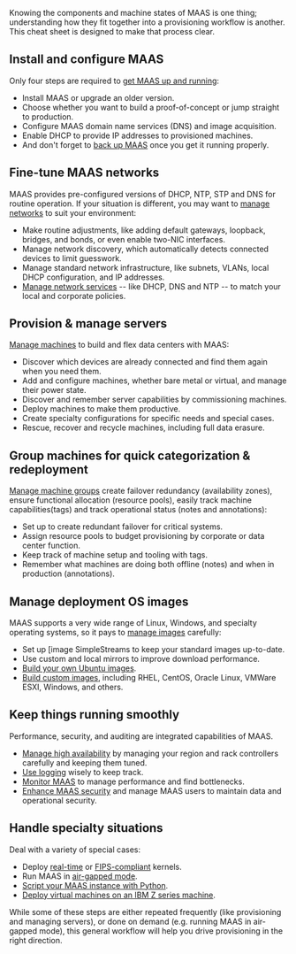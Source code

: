 Knowing the components and machine states of MAAS is one thing; understanding how they fit together into a provisioning workflow is another. This cheat sheet is designed to make that process clear.

## Install and configure MAAS

Only four steps are required to [get MAAS up and running](https://maas.io/docs/how-to-get-maas-up-and-running):

 - Install MAAS or upgrade an older version.
 - Choose whether you want to build a proof-of-concept or jump straight to production.
 - Configure MAAS domain name services (DNS) and image acquisition.
 - Enable DHCP to provide IP addresses to provisioned machines.
 -  And don't forget to [back up MAAS](https://maas.io/docs/how-to-back-up-maas) once you get it running properly.

## Fine-tune MAAS networks

MAAS provides pre-configured versions of DHCP, NTP, STP and DNS for routine operation.  If your situation is different, you may want to [manage networks](https://maas.io/docs/how-to-manage-networks) to suit your environment:

- Make routine adjustments, like adding default gateways, loopback, bridges, and bonds, or even enable two-NIC interfaces.
- Manage network discovery, which automatically detects connected devices to limit guesswork.
- Manage standard network infrastructure, like subnets, VLANs, local DHCP configuration, and IP addresses.
- [Manage network services](https://maas.io/docs/how-to-manage-network-services) -- like DHCP, DNS and NTP -- to match your local and corporate policies.

## Provision & manage servers

[Manage machines](https://maas.io/docs/how-to-manage-machines) to build and flex data centers with MAAS:

- Discover which devices are already connected and find them again when you need them.
- Add and configure machines, whether bare metal or virtual, and manage their power state.
- Discover and remember server capabilities by commissioning machines.
- Deploy machines to make them productive.
- Create specialty configurations for specific needs and special cases.
- Rescue, recover and recycle machines, including full data erasure.

## Group machines for quick categorization & redeployment

[Manage machine groups](https://maas.io/docs/how-to-manage-machine-groups) create failover redundancy (availability zones), ensure functional allocation (resource pools), easily track machine capabilities(tags) and track operational status (notes and annotations):

- Set up to create redundant failover for critical systems.
- Assign resource pools to budget provisioning by corporate or data center function.
- Keep track of machine setup and tooling with tags.
- Remember what machines are doing both offline (notes) and when in production (annotations).

## Manage deployment OS images

MAAS supports a very wide range of Linux, Windows, and specialty operating systems, so it pays to [manage images](https://maas.io/docs/how-to-manage-images) carefully:

- Set up [image SimpleStreams to keep your standard images up-to-date.
- Use custom and local mirrors to improve download performance.
- [Build your own Ubuntu images](https://maas.io/docs/how-to-build-ubuntu-images).
- [Build custom images](https://maas.io/docs/how-to-build-custom-images), including RHEL, CentOS, Oracle Linux, VMWare ESXI, Windows, and others.

## Keep things running smoothly

Performance, security, and auditing are integrated capabilities of MAAS.

- [Manage high availability](https://maas.io/docs/how-to-manage-high-availability) by managing your region and rack controllers carefully and keeping them tuned.
- [Use logging](https://maas.io/docs/how-to-use-logging) wisely to keep track.
- [Monitor MAAS](https://maas.io/docs/how-to-monitor-maas) to manage performance and find bottlenecks.
- [Enhance MAAS security](https://maas.io/docs/how-to-enhance-maas-security) and manage MAAS users to maintain data and operational security.

## Handle specialty situations

Deal with a variety of special cases:

- Deploy [real-time](https://maas.io/docs/how-to-deploy-a-real-time-kernel) or [FIPS-compliant](https://maas.io/docs/how-to-deploy-a-fips-compliant-kernel) kernels.
- Run MAAS in [air-gapped mode](https://maas.io/docs/how-to-set-up-air-gapped-maas).
- [Script your MAAS instance with Python](https://maas.io/docs/how-to-script-maas-with-python).
- [Deploy virtual machines on an IBM Z series machine](https://maas.io/docs/how-to-deploy-vms-on-ibm-z).

While some of these steps are either repeated frequently (like provisioning and managing servers), or done on demand (e.g. running MAAS in air-gapped mode), this general workflow will help you drive provisioning in the right direction.
